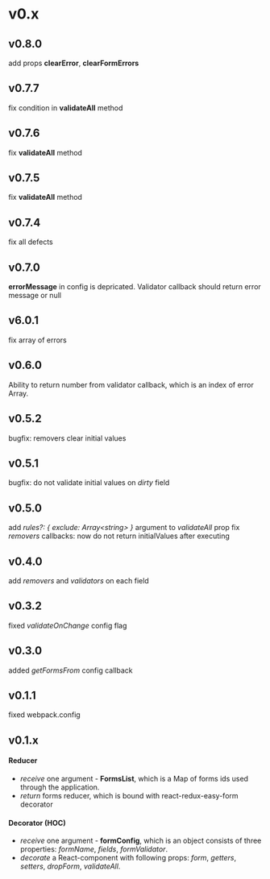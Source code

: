 # v0.x
## v0.8.0
add props __clearError__, __clearFormErrors__
## v0.7.7
fix condition in __validateAll__ method
## v0.7.6
fix __validateAll__ method
## v0.7.5
fix __validateAll__ method
## v0.7.4
fix all defects
## v0.7.0
__errorMessage__ in config is depricated. Validator callback should return error message or null
## v6.0.1
fix array of errors
## v0.6.0
Ability to return number from validator callback, which is an index of error Array.
## v0.5.2
bugfix: removers clear initial values
## v0.5.1
bugfix: do not validate initial values on _dirty_ field
## v0.5.0
add _rules?: { exclude: Array\<string\> }_ argument to _validateAll_ prop
fix _removers_ callbacks: now do not return initialValues after executing
## v0.4.0
add _removers_ and _validators_ on each field
## v0.3.2
fixed _validateOnChange_ config flag
## v0.3.0
added _getFormsFrom_ config callback
## v0.1.1
fixed webpack.config
## v0.1.x
#### Reducer
- _receive_ one argument - __FormsList__, which is a Map of forms ids used through the application.
- _return_ forms reducer, which is bound with react-redux-easy-form decorator
#### Decorator (HOC)
- _receive_ one argument - __formConfig__, which is an object consists of three properties: _formName_, _fields_, _formValidator_.
- _decorate_ a React-component with following props: _form_, _getters_, _setters_, _dropForm_, _validateAll_.
